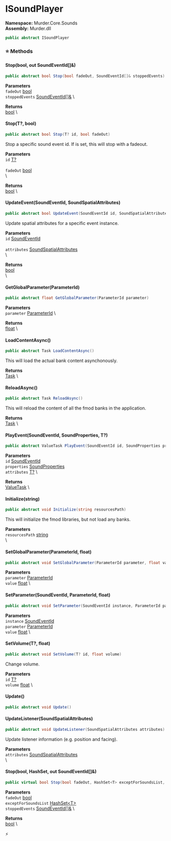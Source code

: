 # ISoundPlayer

**Namespace:** Murder.Core.Sounds \
**Assembly:** Murder.dll

```csharp
public abstract ISoundPlayer
```

### ⭐ Methods
#### Stop(bool, out SoundEventId[]&)
```csharp
public abstract bool Stop(bool fadeOut, SoundEventId[]& stoppedEvents)
```

**Parameters** \
`fadeOut` [bool](https://learn.microsoft.com/en-us/dotnet/api/System.Boolean?view=net-7.0) \
`stoppedEvents` [SoundEventId[]&](../../../Murder/Core/Sounds/SoundEventId.html) \

**Returns** \
[bool](https://learn.microsoft.com/en-us/dotnet/api/System.Boolean?view=net-7.0) \

#### Stop(T?, bool)
```csharp
public abstract bool Stop(T? id, bool fadeOut)
```

Stop a specific sound event id.
            If <paramref name="fadeOut" /> is set, this will stop with a fadeout.

**Parameters** \
`id` [T?](https://learn.microsoft.com/en-us/dotnet/api/System.Nullable-1?view=net-7.0) \
\
`fadeOut` [bool](https://learn.microsoft.com/en-us/dotnet/api/System.Boolean?view=net-7.0) \
\

**Returns** \
[bool](https://learn.microsoft.com/en-us/dotnet/api/System.Boolean?view=net-7.0) \

#### UpdateEvent(SoundEventId, SoundSpatialAttributes)
```csharp
public abstract bool UpdateEvent(SoundEventId id, SoundSpatialAttributes attributes)
```

Update spatial attributes for a specific event instance.

**Parameters** \
`id` [SoundEventId](../../../Murder/Core/Sounds/SoundEventId.html) \
\
`attributes` [SoundSpatialAttributes](../../../Murder/Core/Sounds/SoundSpatialAttributes.html) \
\

**Returns** \
[bool](https://learn.microsoft.com/en-us/dotnet/api/System.Boolean?view=net-7.0) \
\

#### GetGlobalParameter(ParameterId)
```csharp
public abstract float GetGlobalParameter(ParameterId parameter)
```

**Parameters** \
`parameter` [ParameterId](../../../Murder/Core/Sounds/ParameterId.html) \

**Returns** \
[float](https://learn.microsoft.com/en-us/dotnet/api/System.Single?view=net-7.0) \

#### LoadContentAsync()
```csharp
public abstract Task LoadContentAsync()
```

This will load the actual bank content asynchonously.

**Returns** \
[Task](https://learn.microsoft.com/en-us/dotnet/api/System.Threading.Tasks.Task?view=net-7.0) \

#### ReloadAsync()
```csharp
public abstract Task ReloadAsync()
```

This will reload the content of all the fmod banks in the application.

**Returns** \
[Task](https://learn.microsoft.com/en-us/dotnet/api/System.Threading.Tasks.Task?view=net-7.0) \

#### PlayEvent(SoundEventId, SoundProperties, T?)
```csharp
public abstract ValueTask PlayEvent(SoundEventId id, SoundProperties properties, T? attributes)
```

**Parameters** \
`id` [SoundEventId](../../../Murder/Core/Sounds/SoundEventId.html) \
`properties` [SoundProperties](../../../Murder/Core/Sounds/SoundProperties.html) \
`attributes` [T?](https://learn.microsoft.com/en-us/dotnet/api/System.Nullable-1?view=net-7.0) \

**Returns** \
[ValueTask](https://learn.microsoft.com/en-us/dotnet/api/System.Threading.Tasks.ValueTask?view=net-7.0) \

#### Initialize(string)
```csharp
public abstract void Initialize(string resourcesPath)
```

This will initialize the fmod libraries, but not load any banks.

**Parameters** \
`resourcesPath` [string](https://learn.microsoft.com/en-us/dotnet/api/System.String?view=net-7.0) \
\

#### SetGlobalParameter(ParameterId, float)
```csharp
public abstract void SetGlobalParameter(ParameterId parameter, float value)
```

**Parameters** \
`parameter` [ParameterId](../../../Murder/Core/Sounds/ParameterId.html) \
`value` [float](https://learn.microsoft.com/en-us/dotnet/api/System.Single?view=net-7.0) \

#### SetParameter(SoundEventId, ParameterId, float)
```csharp
public abstract void SetParameter(SoundEventId instance, ParameterId parameter, float value)
```

**Parameters** \
`instance` [SoundEventId](../../../Murder/Core/Sounds/SoundEventId.html) \
`parameter` [ParameterId](../../../Murder/Core/Sounds/ParameterId.html) \
`value` [float](https://learn.microsoft.com/en-us/dotnet/api/System.Single?view=net-7.0) \

#### SetVolume(T?, float)
```csharp
public abstract void SetVolume(T? id, float volume)
```

Change volume.

**Parameters** \
`id` [T?](https://learn.microsoft.com/en-us/dotnet/api/System.Nullable-1?view=net-7.0) \
`volume` [float](https://learn.microsoft.com/en-us/dotnet/api/System.Single?view=net-7.0) \

#### Update()
```csharp
public abstract void Update()
```

#### UpdateListener(SoundSpatialAttributes)
```csharp
public abstract void UpdateListener(SoundSpatialAttributes attributes)
```

Update listener information (e.g. position and facing).

**Parameters** \
`attributes` [SoundSpatialAttributes](../../../Murder/Core/Sounds/SoundSpatialAttributes.html) \
\

#### Stop(bool, HashSet<T>, out SoundEventId[]&)
```csharp
public virtual bool Stop(bool fadeOut, HashSet<T> exceptForSoundsList, SoundEventId[]& stoppedEvents)
```

**Parameters** \
`fadeOut` [bool](https://learn.microsoft.com/en-us/dotnet/api/System.Boolean?view=net-7.0) \
`exceptForSoundsList` [HashSet\<T\>](https://learn.microsoft.com/en-us/dotnet/api/System.Collections.Generic.HashSet-1?view=net-7.0) \
`stoppedEvents` [SoundEventId[]&](../../../Murder/Core/Sounds/SoundEventId.html) \

**Returns** \
[bool](https://learn.microsoft.com/en-us/dotnet/api/System.Boolean?view=net-7.0) \



⚡